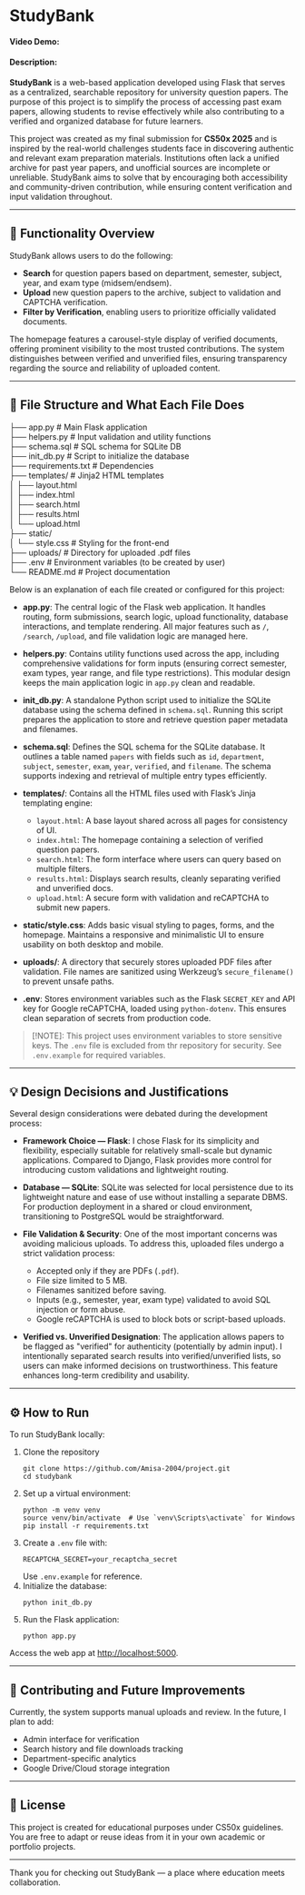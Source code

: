 # StudyBank
#### Video Demo: 
#### Description:
**StudyBank** is a web-based application developed using Flask that serves as a centralized, searchable repository for university question papers. The purpose of this project is to simplify the process of accessing past exam papers, allowing students to revise effectively while also contributing to a verified and organized database for future learners.

This project was created as my final submission for **CS50x 2025** and is inspired by the real-world challenges students face in discovering authentic and relevant exam preparation materials. Institutions often lack a unified archive for past year papers, and unofficial sources are incomplete or unreliable. StudyBank aims to solve that by encouraging both accessibility and community-driven contribution, while ensuring content verification and input validation throughout.

---

## 🧩 Functionality Overview

StudyBank allows users to do the following:
- **Search** for question papers based on department, semester, subject, year, and exam type (midsem/endsem).
- **Upload** new question papers to the archive, subject to validation and CAPTCHA verification.
- **Filter by Verification**, enabling users to prioritize officially validated documents.

The homepage features a carousel-style display of verified documents, offering prominent visibility to the most trusted contributions. The system distinguishes between verified and unverified files, ensuring transparency regarding the source and reliability of uploaded content.

---

## 📁 File Structure and What Each File Does

├── app.py # Main Flask application<br />
├── helpers.py # Input validation and utility functions<br />
├── schema.sql # SQL schema for SQLite DB<br />
├── init_db.py # Script to initialize the database<br />
├── requirements.txt # Dependencies<br />
├── templates/ # Jinja2 HTML templates<br />
│ ├── layout.html<br />
│ ├── index.html<br />
│ ├── search.html<br />
│ ├── results.html<br />
│ └── upload.html<br />
├── static/<br />
│ └── style.css # Styling for the front-end<br />
├── uploads/ # Directory for uploaded .pdf files<br />
├── .env # Environment variables (to be created by user)<br />
└── README.md # Project documentation<br />

Below is an explanation of each file created or configured for this project:

- **app.py**: The central logic of the Flask web application. It handles routing, form submissions, search logic, upload functionality, database interactions, and template rendering. All major features such as `/`, `/search`, `/upload`, and file validation logic are managed here.

- **helpers.py**: Contains utility functions used across the app, including comprehensive validations for form inputs (ensuring correct semester, exam types, year range, and file type restrictions). This modular design keeps the main application logic in `app.py` clean and readable.

- **init_db.py**: A standalone Python script used to initialize the SQLite database using the schema defined in `schema.sql`. Running this script prepares the application to store and retrieve question paper metadata and filenames.

- **schema.sql**: Defines the SQL schema for the SQLite database. It outlines a table named `papers` with fields such as `id`, `department`, `subject`, `semester`, `exam`, `year`, `verified`, and `filename`. The schema supports indexing and retrieval of multiple entry types efficiently.

- **templates/**: Contains all the HTML files used with Flask’s Jinja templating engine:
    - `layout.html`: A base layout shared across all pages for consistency of UI.
    - `index.html`: The homepage containing a selection of verified question papers.
    - `search.html`: The form interface where users can query based on multiple filters.
    - `results.html`: Displays search results, cleanly separating verified and unverified docs.
    - `upload.html`: A secure form with validation and reCAPTCHA to submit new papers.

- **static/style.css**: Adds basic visual styling to pages, forms, and the homepage. Maintains a responsive and minimalistic UI to ensure usability on both desktop and mobile.

- **uploads/**: A directory that securely stores uploaded PDF files after validation. File names are sanitized using Werkzeug’s `secure_filename()` to prevent unsafe paths.

- **.env**: Stores environment variables such as the Flask `SECRET_KEY` and API key for Google reCAPTCHA, loaded using `python-dotenv`. This ensures clean separation of secrets from production code.
> [!NOTE]:
> This project uses environment variables to store sensitive keys. The `.env` file is excluded from thr repository for security. See `.env.example` for required variables.

---

## 💡 Design Decisions and Justifications

Several design considerations were debated during the development process:

- **Framework Choice — Flask**: I chose Flask for its simplicity and flexibility, especially suitable for relatively small-scale but dynamic applications. Compared to Django, Flask provides more control for introducing custom validations and lightweight routing.

- **Database — SQLite**: SQLite was selected for local persistence due to its lightweight nature and ease of use without installing a separate DBMS. For production deployment in a shared or cloud environment, transitioning to PostgreSQL would be straightforward.

- **File Validation & Security**: One of the most important concerns was avoiding malicious uploads. To address this, uploaded files undergo a strict validation process:
    - Accepted only if they are PDFs (`.pdf`).
    - File size limited to 5 MB.
    - Filenames sanitized before saving.
    - Inputs (e.g., semester, year, exam type) validated to avoid SQL injection or form abuse.
    - Google reCAPTCHA is used to block bots or script-based uploads.

- **Verified vs. Unverified Designation**: The application allows papers to be flagged as "verified" for authenticity (potentially by admin input). I intentionally separated search results into verified/unverified lists, so users can make informed decisions on trustworthiness. This feature enhances long-term credibility and usability.

---

## ⚙️ How to Run

To run StudyBank locally:

1. Clone the repository
    ```
    git clone https://github.com/Amisa-2004/project.git
    cd studybank
    ```
2. Set up a virtual environment:
    ```
    python -m venv venv
    source venv/bin/activate  # Use `venv\Scripts\activate` for Windows
    pip install -r requirements.txt
    ```
3. Create a `.env` file with:
    ```
    RECAPTCHA_SECRET=your_recaptcha_secret
    ```
    Use `.env.example` for reference.
4. Initialize the database:
    ```
    python init_db.py
    ```
5. Run the Flask application:
    ```
    python app.py
    ```

Access the web app at [http://localhost:5000](http://localhost:5000).

---

## 🤝 Contributing and Future Improvements

Currently, the system supports manual uploads and review. In the future, I plan to add:
- Admin interface for verification
- Search history and file downloads tracking
- Department-specific analytics
- Google Drive/Cloud storage integration

---

## 📜 License

This project is created for educational purposes under CS50x guidelines. You are free to adapt or reuse ideas from it in your own academic or portfolio projects.

---

Thank you for checking out StudyBank — a place where education meets collaboration.
